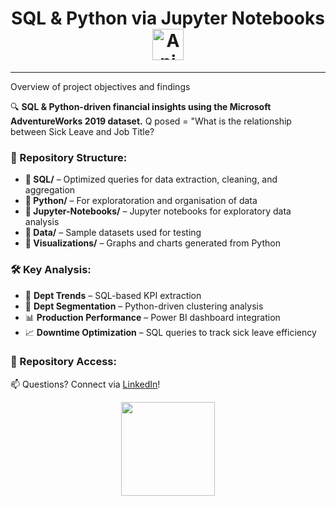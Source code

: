 <h1 align="center">
 SQL & Python via Jupyter Notebooks <img src=
https://github.com/AnalyticSleuth/test-file/blob/6e1cd75edb90fd4f10abf1354f5b0aa4460249a0/images/goal.gif
       alt="Animated Preview" width="50px">
</h1>

---
Overview of project objectives and findings  


🔍 **SQL & Python-driven financial insights using the Microsoft AdventureWorks 2019 dataset.**  Q posed = "What is the relationship between Sick Leave and Job Title?

### 📂 Repository Structure:
- **📂 SQL/** – Optimized queries for data extraction, cleaning, and aggregation  
- **📂 Python/** – For exploratoration and organisation of data
- **📂 Jupyter-Notebooks/** – Jupyter notebooks for exploratory data analysis  
- **📂 Data/** – Sample datasets used for testing  
- **📂 Visualizations/** – Graphs and charts generated from Python  

### 🛠️ Key Analysis:
- 📑 **Dept Trends** – SQL-based KPI extraction  
- 🐍 **Dept Segmentation** – Python-driven clustering analysis  
- 📊 **Production Performance** – Power BI dashboard integration  
- 📈 **Downtime Optimization** – SQL queries to track sick leave efficiency  

### 🔗 Repository Access:
📫 Questions? Connect via [LinkedIn](https://linkedin.com/in/shilla)!  

<p align="center">
  <img src=
https://github.com/AnalyticSleuth/SQL-And-Python/blob/42d74da36ed3c3c4e444b61ef3c4729c72216084/Assets/Animation%20-%201749133702083.gif
width="150px"
</p>
